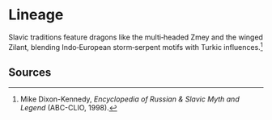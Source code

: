 # Lineage

Slavic traditions feature dragons like the multi‑headed Zmey and the winged Zilant, blending Indo‑European storm‑serpent motifs with Turkic influences.[^1]

## Sources
[^1]: Mike Dixon-Kennedy, *Encyclopedia of Russian & Slavic Myth and Legend* (ABC-CLIO, 1998).
